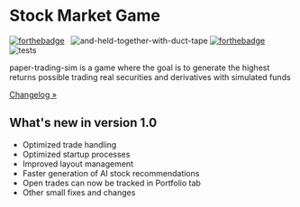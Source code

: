 # Stock Market Game

[![forthebadge](https://forthebadge.com/images/badges/made-with-python.svg)](https://forthebadge.com) &nbsp;
![and-held-together-with-duct-tape](https://github.com/KingRay171/paper-trading-sim/assets/33167191/03145542-8913-4c44-bad0-b1c4641c6860)
[![forthebadge](https://forthebadge.com/images/badges/powered-by-qt.svg)](https://forthebadge.com)
![tests](https://github.com/KingRay171/paper-trading-sim/actions/workflows/tests.yml/badge.svg)



paper-trading-sim is a game where the goal is to generate the highest returns possible trading real securities and derivatives with simulated funds

[Changelog »](https://github.com/KingRay171/paper-trading-sim/blob/main/CHANGELOG.rst)

What's new in version 1.0
-------------------------
- Optimized trade handling
- Optimized startup processes
- Improved layout management
- Faster generation of AI stock recommendations
- Open trades can now be tracked in Portfolio tab
- Other small fixes and changes

